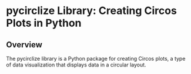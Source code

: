 # pycirclize Library: Creating Circos Plots in Python
## Overview
The pycirclize library is a Python package for creating Circos plots, a type of data visualization that displays data in a circular layout. 
